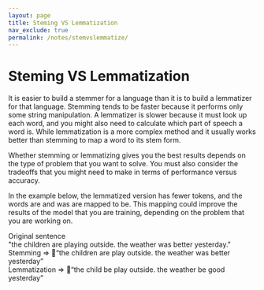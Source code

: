 ```yaml
---
layout: page
title: Steming VS Lemmatization 
nav_exclude: true
permalink: /notes/stemvslemmatize/
---
```


# Steming VS Lemmatization 

It is easier to build a stemmer for a language than it is to build a lemmatizer for that language. Stemming tends to be faster because it performs only some string manipulation. A lemmatizer is slower because it must look up each word, and you might also need to calculate which part of speech a word is. 
While lemmatization is a more complex method and it usually works better than stemming to map a word to its stem form. 

Whether stemming or lemmatizing gives you the best results depends on the type of problem that you want to solve. You must also consider the tradeoffs that you might need to make in terms of performance versus accuracy.

In the example below, the lemmatized version has fewer tokens, and the words are and was are mapped to be. This mapping could improve the results of the model that you are training, depending on the problem that you are working on.

Original sentence <br>
"the children are playing outside. the weather was better yesterday."  <br>
Stemming => “the children are play outside. the weather was better yesterday” <br>
Lemmatization => “the child be play outside. the weather be good yesterday” <br>



